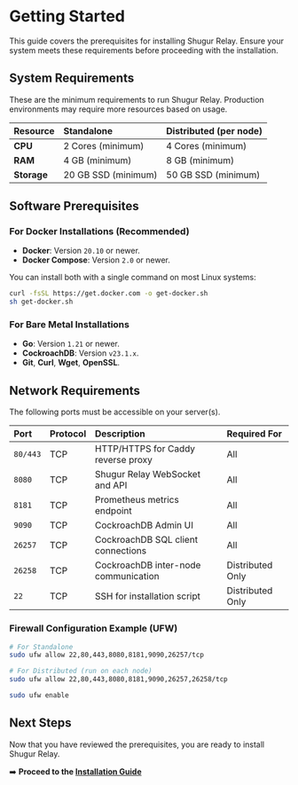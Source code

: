 # Getting Started

This guide covers the prerequisites for installing Shugur Relay. Ensure your system meets these requirements before proceeding with the installation.

## System Requirements

These are the minimum requirements to run Shugur Relay. Production environments may require more resources based on usage.

| Resource  | Standalone          | Distributed (per node) |
| :-------- | :------------------ | :--------------------- |
| **CPU**   | 2 Cores (minimum)   | 4 Cores (minimum)      |
| **RAM**   | 4 GB (minimum)      | 8 GB (minimum)         |
| **Storage** | 20 GB SSD (minimum) | 50 GB SSD (minimum)    |

## Software Prerequisites

### For Docker Installations (Recommended)

- **Docker**: Version `20.10` or newer.
- **Docker Compose**: Version `2.0` or newer.

You can install both with a single command on most Linux systems:

```bash
curl -fsSL https://get.docker.com -o get-docker.sh
sh get-docker.sh
```

### For Bare Metal Installations

- **Go**: Version `1.21` or newer.
- **CockroachDB**: Version `v23.1.x`.
- **Git**, **Curl**, **Wget**, **OpenSSL**.

## Network Requirements

The following ports must be accessible on your server(s).

| Port    | Protocol | Description                               | Required For      |
| :------ | :------- | :---------------------------------------- | :---------------- |
| `80/443`  | TCP      | HTTP/HTTPS for Caddy reverse proxy        | All               |
| `8080`  | TCP      | Shugur Relay WebSocket and API            | All               |
| `8181`  | TCP      | Prometheus metrics endpoint               | All               |
| `9090`  | TCP      | CockroachDB Admin UI                      | All               |
| `26257` | TCP      | CockroachDB SQL client connections        | All               |
| `26258` | TCP      | CockroachDB inter-node communication      | Distributed Only  |
| `22`    | TCP      | SSH for installation script               | Distributed Only  |

### Firewall Configuration Example (UFW)

```bash
# For Standalone
sudo ufw allow 22,80,443,8080,8181,9090,26257/tcp

# For Distributed (run on each node)
sudo ufw allow 22,80,443,8080,8181,9090,26257,26258/tcp

sudo ufw enable
```

## Next Steps

Now that you have reviewed the prerequisites, you are ready to install Shugur Relay.

➡️ **Proceed to the [Installation Guide](./INSTALLATION.md)**
